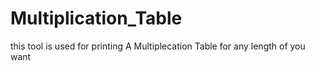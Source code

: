 # Multiplication_Table
this tool is used for printing A Multiplecation Table for any length of you want
